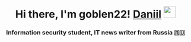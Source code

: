 <h1 align="center">Hi there, I'm goblen22! <a href="https://daniilshat.ru/" target="_blank">Daniil</a> 
<img src="https://github.com/blackcater/blackcater/raw/main/images/Hi.gif" height="32"/></h1>
<h3 align="center">Information security student, IT news writer from Russia 🇷🇺</h3>

